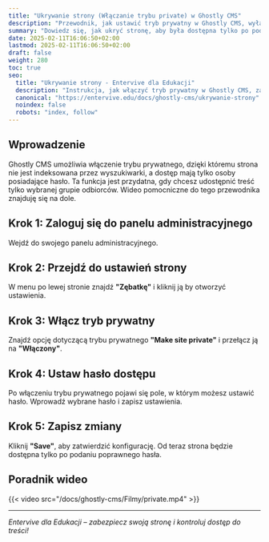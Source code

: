 ```yaml
---
title: "Ukrywanie strony (Włączanie trybu private) w Ghostly CMS"
description: "Przewodnik, jak ustawić tryb prywatny w Ghostly CMS, wyłączyć indeksowanie strony i zabezpieczyć ją hasłem."
summary: "Dowiedz się, jak ukryć stronę, aby była dostępna tylko po podaniu hasła."
date: 2025-02-11T16:06:50+02:00
lastmod: 2025-02-11T16:06:50+02:00
draft: false
weight: 280
toc: true
seo:
  title: "Ukrywanie strony - Entervive dla Edukacji"
  description: "Instrukcja, jak włączyć tryb prywatny w Ghostly CMS, zabezpieczyć stronę hasłem i wyłączyć indeksowanie."
  canonical: "https://entervive.edu/docs/ghostly-cms/ukrywanie-strony"
  noindex: false
  robots: "index, follow"
---
```


## Wprowadzenie

Ghostly CMS umożliwia włączenie trybu prywatnego, dzięki któremu strona nie jest indeksowana przez wyszukiwarki, a dostęp mają tylko osoby posiadające hasło. Ta funkcja jest przydatna, gdy chcesz udostępnić treść tylko wybranej grupie odbiorców. Wideo pomocniczne do tego przewodnika znajduję się na dole.

## Krok 1: Zaloguj się do panelu administracyjnego

Wejdź do swojego panelu administracyjnego.

## Krok 2: Przejdź do ustawień strony

W menu po lewej stronie znajdź **"Zębatkę"** i kliknij ją by otworzyć ustawienia.

## Krok 3: Włącz tryb prywatny

Znajdź opcję dotyczącą trybu prywatnego **"Make site private"** i przełącz ją na **"Włączony"**.

## Krok 4: Ustaw hasło dostępu

Po włączeniu trybu prywatnego pojawi się pole, w którym możesz ustawić hasło. Wprowadź wybrane hasło i zapisz ustawienia.

## Krok 5: Zapisz zmiany

Kliknij **"Save"**, aby zatwierdzić konfigurację. Od teraz strona będzie dostępna tylko po podaniu poprawnego hasła.

## Poradnik wideo

{{< video src="/docs/ghostly-cms/Filmy/private.mp4" >}}

---

_Entervive dla Edukacji – zabezpiecz swoją stronę i kontroluj dostęp do treści!_
